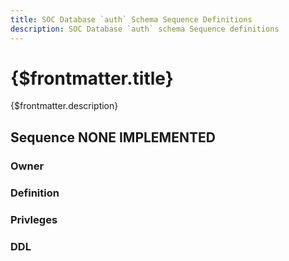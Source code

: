 ```yaml
---
title: SOC Database `auth` Schema Sequence Definitions
description: SOC Database `auth` schema Sequence definitions
---
```


# {$frontmatter.title}

{$frontmatter.description}

## Sequence NONE IMPLEMENTED

### Owner

### Definition

### Privleges

### DDL
